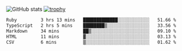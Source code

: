 ![GitHub stats](https://github-readme-stats.vercel.app/api?username=ksk001100&show_icons=true&theme=tokyonight)
[![trophy](https://github-profile-trophy.vercel.app/?username=ksk001100&theme=onedark)](https://github.com/ryo-ma/github-profile-trophy)

<!--START_SECTION:waka-->

```txt
Ruby         3 hrs 13 mins   █████████████░░░░░░░░░░░░   51.66 %
TypeScript   2 hrs 5 mins    ████████▒░░░░░░░░░░░░░░░░   33.56 %
Markdown     34 mins         ██▒░░░░░░░░░░░░░░░░░░░░░░   09.10 %
HTML         11 mins         ▓░░░░░░░░░░░░░░░░░░░░░░░░   03.13 %
CSV          6 mins          ▒░░░░░░░░░░░░░░░░░░░░░░░░   01.62 %
```

<!--END_SECTION:waka-->
